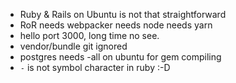 - Ruby & Rails on Ubuntu is not that straightforward
- RoR needs webpacker needs node needs yarn
- hello port 3000, long time no see.
- vendor/bundle git ignored
- postgres needs -all on ubuntu for gem compiling
- `-` is not symbol character in ruby :-D